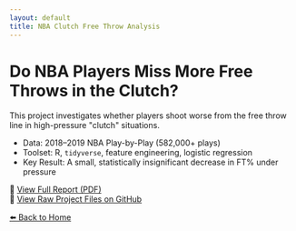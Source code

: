 ```yaml
---
layout: default
title: NBA Clutch Free Throw Analysis
---
```


# Do NBA Players Miss More Free Throws in the Clutch?

This project investigates whether players shoot worse from the free throw line in high-pressure "clutch" situations.

- Data: 2018–2019 NBA Play-by-Play (582,000+ plays)
- Toolset: R, `tidyverse`, feature engineering, logistic regression
- Key Result: A small, statistically insignificant decrease in FT% under pressure

📄 [View Full Report (PDF)](./analysis.pdf)  
📁 [View Raw Project Files on GitHub](https://github.com/Connor676/portfolio/tree/main/nba-clutch-ft-project)

[⬅️ Back to Home](../index.html)
